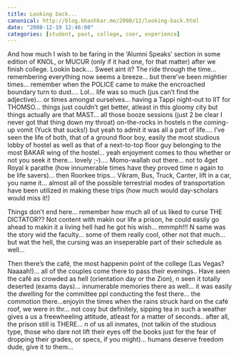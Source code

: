 ```yaml
---
title: Looking back...
canonical: http://blog.bhashkar.me/2008/12/looking-back.html
date: "2008-12-19 12:46:00"
categories: [student, past, college, coer, experience]
---
```

And how much I wish to be faring in the ‘Alumni Speaks’ section in some edition of KNOL, or MUCUR (only if it had one, for that matter) after we finish college. Lookin back…. Sweet aint it?<span class="more" /> The ride through the time… remembering everything now seems a breeze… but there’ve been mightier times… remember when the POLICE came to make the encroached boundary turn to dust…. Lol… life was so much (jus can’t find the adjective)… or times amongst ourselves… having a Tappi night-out to IIT for THOMSO… things just couldn’t get better, atleast in this gloomy city but things actually are that MAST… all those booze sessions (just 2 be clear I never got that thing down my throat) on-the-rocks in hostels n the coming-up vomit (Yuck that sucks!) but yeah to admit it was all a part of life…. I’ve seen the life of both, that of a ground floor boy, easily the most studious lobby of hostel as well as that of a next-to-top floor guy belonging to the most BAKAR wing of the hostel… yeah enjoyment comes to thou whether or not you seek it there… lovely ;-)…. Momo-wallah out there… not to 4get Royal k parathe (how innumerable times have they proved time n again to be life savers)… then Roorkee trips… Vikram, Bus, Truck, Canter, lift in a car, you name it… almost all of the possible terrestrial modes of transportation have been utilized in making these trips (how much would day-scholars would miss it!)

Things don’t end here… remember how much all of us liked to curse THE DICTATOR?? Not content with makin our life a prison, he could easily go ahead to makin it a living hell had he got his wish… mmmph!!! N same was the story wid the faculty… some of them really cool, other not that much… but wat the hell, the cursing was an inseperable part of their schedule as well…

Then there’s the café, the most happenin point of the college (Las Vegas? Naaaah!)… all of the couples come there to pass their evenings.. Have seen the café as crowded as hell (orientation day or the Zion), n seen it totally deserted (exams days)… innumerable memories there as well… it was easily the dwelling for the committee ppl conducting the fest there… the commotion there…enjoyin the times when the rains struck hard on the café roof, we were in thr… not cosy but definitely, sipping tea in such a weather gives a us a freewheeling attitude, atleast for a matter of seconds.. after all, the prison still is THERE… n of us all inmates, (not talkin of the studious type, those who dare not lift their eyes off the books just for the fear of dropping their grades, or specs, if you might)… humans deserve freedom dude, give it to them…